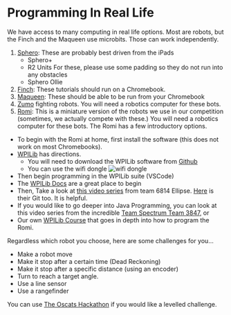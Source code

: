 # Programming In Real Life

We have access to many computing in real life options. Most are robots, but the Finch and the Maqueen use microbits. Those can work independently.

1) [Sphero](https://edu.sphero.com/cwists/preview/19371x): These are probably best driven from the iPads
   - Sphero+
   - R2 Units For these, please use some padding so they do not run into any obstacles
   - Sphero Ollie
2) [Finch](https://www.birdbraintechnologies.com/finch/makecode/): These tutorials should run on a Chromebook.
3) [Maqueen](https://github.com/MrRSquared/Oscats-Hackathon/tree/main/Robots/Non-FRC/Maqueen/Maqueen_Plus_Getting_Started_Tutorial_MakeCode-master): These should be able to be run from your Chromebook
4) [Zumo](https://github.com/MrRSquared/Oscats-Hackathon/tree/main/Robots/Non-FRC/Zumo) fighting robots. You will need a robotics computer for these bots.
5) [Romi](https://docs.wpilib.org/en/stable/docs/romi-robot/programming-romi.html): This is a miniature version of the robots we use in our competition (sometimes, we actually compete with these.) You will need a robotics computer for these bots. 
The Romi has a few introductory options. 
- To begin with the Romi at home, first install the software (this does not work on most Chromebooks).
- [WPILib](https://docs.wpilib.org/en/stable/docs/zero-to-robot/step-2/wpilib-setup.html) has directions.
   - You will need to download the WPILib software from [Github](https://github.com/wpilibsuite/allwpilib/releases/tag/v2022.4.1)
   - You can use the wifi dongle ![wifi dongle](https://i5.walmartimages.com/asr/208ad6ea-8f27-422e-9018-a1c5fcd99cd6.7644846f1bea4d1b4966186b2962a1c5.jpeg?odnHeight=768&odnWidth=768&odnBg=FFFFFF)
- Then begin programming in the WPILib suite (VSCode) 
- The [WPILib Docs](https://docs.wpilib.org/en/stable/docs/romi-robot/programming-romi.html) are a great place to begin
- Then, Take a look at [this video series](https://www.youtube.com/watch?v=ihO-mw_4Qpo) from team 6814 Ellipse. [Here](https://github.com/SeanSun6814/FRC0ToAutonomous) is their Git too. It is helpful.
- If you would like to go deeper into Java Programming, you can look at this video series from the incredible [Team Spectrum Team 3847](https://www.youtube.com/watch?v=j5g4nHV3FaY&t=115s), or
- Our own [WPILib Course](https://mythinkscape.com/register/3ACACEBE) that goes in depth into how to program the Romi. 

Regardless which robot you choose, here are some challenges for you...

- Make a robot move
- Make it stop after a certain time (Dead Reckoning)
- Make it stop after a specific distance (using an encoder)
- Turn to reach a target angle.
- Use a line sensor
- Use a rangefinder

You can use [The Oscats Hackathon](https://github.com/MrRSquared/Oscats-Hackathon/blob/main/Robots/ReadMe.md) if you would like a levelled challenge.
